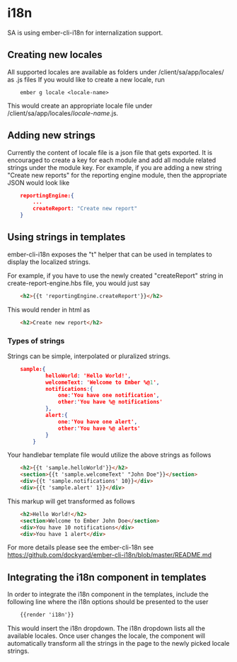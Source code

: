# i18n

SA is using ember-cli-i18n for internalization support.

## Creating new locales

All supported locales are available as folders under /client/sa/app/locales/ as <locale-name>.js files
If you would like to create a new locale, run

```
    ember g locale <locale-name>
```

This would create an appropriate locale file under /client/sa/app/locales/*locale-name*.js.

## Adding new strings

Currently the content of locale file is a json file that gets exported. It is encouraged to create a key for each module and add all
module related strings under the module key. For example, if you are adding a new string  "Create new reports" for the reporting engine
module, then the appropriate JSON would look like

```json
    reportingEngine:{
        ...
        createReport: "Create new report"
    }
```

## Using strings in templates

ember-cli-i18n exposes the "t" helper that can be used in templates to display the localized strings.

For example, if you have to use the newly created "createReport" string in create-report-engine.hbs file, you would just say

```html
    <h2>{{t 'reportingEngine.createReport'}}</h2>
```

This would render in html as

```html
    <h2>Create new report</h2>
```

### Types of strings

Strings can be simple, interpolated or pluralized strings.

```json
	sample:{
			helloWorld: 'Hello World!',
			welcomeText: 'Welcome to Ember %@1',
			notifications:{
	            one:'You have one notification',
	            other:'You have %@ notifications'
	        },
            alert:{
	            one:'You have one alert',
	            other:'You have %@ alerts'
            }
		}
```

Your handlebar template file would utilize the above strings as follows

``` html
    <h2>{{t 'sample.helloWorld'}}</h2>
    <section>{{t 'sample.welcomeText' "John Doe"}}</section>
    <div>{{t 'sample.notifications' 10}}</div>
    <div>{{t 'sample.alert' 1}}</div>
````

This markup will get transformed as follows

````html
    <h2>Hello World!</h2>
    <section>Welcome to Ember John Doe</section>
    <div>You have 10 notifications</div>
    <div>You have 1 alert</div>
````
For more details please see the ember-cli-18n see https://github.com/dockyard/ember-cli-i18n/blob/master/README.md


## Integrating the i18n component in templates

In order to integrate the i18n component in the templates, include the following line where the i18n options should be
presented to the user

```html
    {{render 'i18n'}}
```

This would insert the i18n dropdown. The i18n dropdown lists all the available locales.
Once user changes the locale, the component will automatically transform all the strings in the page to
the newly picked locale strings.
